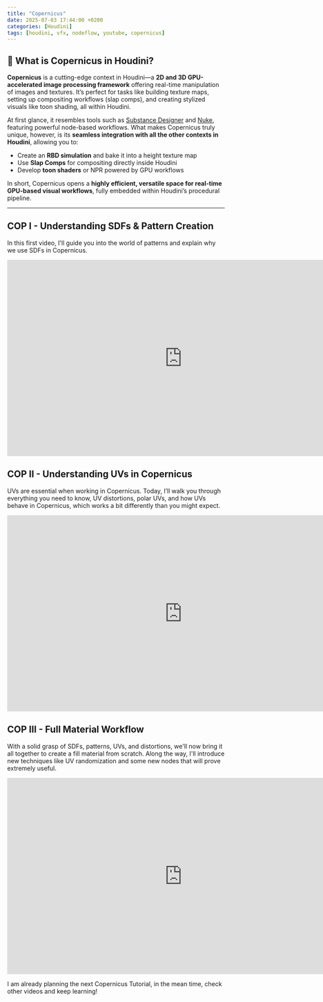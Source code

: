 ```yaml
---
title: "Copernicus"
date: 2025-07-03 17:44:00 +0200
categories: [Houdini]
tags: [houdini, vfx, nodeflow, youtube, copernicus]
---
```


## 🔭 What is **Copernicus** in Houdini?



**Copernicus** is a cutting-edge context in Houdini—a **2D and 3D GPU-accelerated image processing framework** offering real-time manipulation of images and textures. It’s perfect for tasks like building texture maps, setting up compositing workflows (slap comps), and creating stylized visuals like toon shading, all within Houdini.

At first glance, it resembles tools such as [Substance Designer](https://www.adobe.com/products/substance3d/apps/designer.html) and [Nuke](https://www.foundry.com/products/nuke), featuring powerful node-based workflows. What makes Copernicus truly unique, however, is its **seamless integration with all the other contexts in Houdini**, allowing you to:

* Create an **RBD simulation** and bake it into a height texture map
* Use **Slap Comps** for compositing directly inside Houdini
* Develop **toon shaders** or NPR powered by GPU workflows

In short, Copernicus opens a **highly efficient, versatile space for real-time GPU-based visual workflows**, fully embedded within Houdini’s procedural pipeline.

---

## COP I - Understanding SDFs & Pattern Creation

In this first video, I'll guide you into the world of patterns and explain why we use SDFs in Copernicus.

<iframe width="809" height="455" src="https://www.youtube.com/embed/IEJwFPBJHlU?list=PLwwRnDH_Xdq29OpGlzaTaL5NTdLlW-ZVs" title="Getting Started with Copernicus in Houdini | SDF Shapes &amp; Patterns" frameborder="0" allow="accelerometer; autoplay; clipboard-write; encrypted-media; gyroscope; picture-in-picture; web-share" referrerpolicy="strict-origin-when-cross-origin" allowfullscreen></iframe>

## COP II - Understanding UVs in Copernicus

UVs are essential when working in Copernicus.
Today, I’ll walk you through everything you need to know, UV distortions, polar UVs, and how UVs behave in Copernicus, which works a bit differently than you might expect.

<iframe width="809" height="455" src="https://www.youtube.com/embed/e2Vc9MFbvZw?list=PLwwRnDH_Xdq29OpGlzaTaL5NTdLlW-ZVs" title="Master Distorsions &amp; Polar UVs in Copernicus in Under 10 Mins!!" frameborder="0" allow="accelerometer; autoplay; clipboard-write; encrypted-media; gyroscope; picture-in-picture; web-share" referrerpolicy="strict-origin-when-cross-origin" allowfullscreen></iframe>

## COP III - Full Material Workflow

With a solid grasp of SDFs, patterns, UVs, and distortions, we'll now bring it all together to create a fill material from scratch. Along the way, I'll introduce new techniques like UV randomization and some new nodes that will prove extremely useful.

<iframe width="809" height="455" src="https://www.youtube.com/embed/NuUqrMYu9uw?list=PLwwRnDH_Xdq29OpGlzaTaL5NTdLlW-ZVs" title="Full PBR Material in Copernicus in Under 10 Minutes! | Complete Beginner Workflow" frameborder="0" allow="accelerometer; autoplay; clipboard-write; encrypted-media; gyroscope; picture-in-picture; web-share" referrerpolicy="strict-origin-when-cross-origin" allowfullscreen></iframe>

I am already planning the next Copernicus Tutorial, in the mean time, check other videos and keep learning!